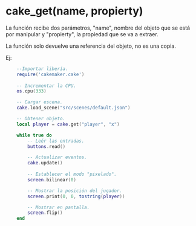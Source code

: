 # cake_get(name, propierty)

La función recibe dos parámetros, "name", nombre del objeto que se está por manipular y
"propierty", la propiedad que se va a extraer.

La función solo devuelve una referencia del objeto, no es una copia.

Ej:
```lua
    --Importar libería.
    require('cakemaker.cake')
    
    -- Incrementar la CPU.
    os.cpu(333)

    -- Cargar escena.
    cake.load_scene("src/scenes/default.json")

    -- Obtener objeto.
    local player = cake.get("player", "x")

    while true do
        -- Leér las entradas.
        buttons.read()

        -- Actualizar eventos.
        cake.update()
        
        -- Establecer el modo "pixelado".
        screen.bilinear(0)

        -- Mostrar la posición del jugador.
        screen.print(0, 0, tostring(player))

        -- Mostrar en pantalla.
        screen.flip()
    end
```